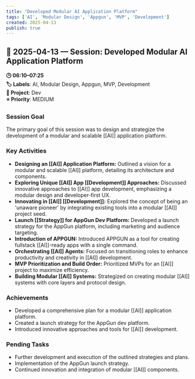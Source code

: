 ```yaml
---
title: "Developed Modular AI Application Platform"
tags: ['AI', 'Modular Design', 'Appgun', 'MVP', 'Development']
created: 2025-04-13
publish: true
---
```


## 📅 2025-04-13 — Session: Developed Modular AI Application Platform

**🕒 06:10–07:25**  
**🏷️ Labels**: AI, Modular Design, Appgun, MVP, Development  
**📂 Project**: Dev  
**⭐ Priority**: MEDIUM  


### Session Goal
The primary goal of this session was to design and strategize the development of a modular and scalable [[AI]] application platform.

### Key Activities
- **Designing an [[AI]] Application Platform:** Outlined a vision for a modular and scalable [[AI]] platform, detailing its architecture and components.
- **Exploring Unique [[AI]] App [[Development]] Approaches:** Discussed innovative approaches to [[AI]] app development, emphasizing a modular design and developer-first UX.
- **Innovating in [[AI]] [[Development]]:** Explored the concept of being an 'unaware pioneer' by integrating existing tools into a modular [[AI]] project seed.
- **Launch [[Strategy]] for AppGun Dev Platform:** Developed a launch strategy for the AppGun platform, including marketing and audience targeting.
- **Introduction of APPGUN:** Introduced APPGUN as a tool for creating fullstack [[AI]]-ready apps with a single command.
- **Orchestrating [[AI]] Agents:** Focused on transitioning roles to enhance productivity and creativity in [[AI]] development.
- **MVP Prioritization and Build Order:** Prioritized MVPs for an [[AI]] project to maximize efficiency.
- **Building Modular [[AI]] Systems:** Strategized on creating modular [[AI]] systems with core layers and protocol design.

### Achievements
- Developed a comprehensive plan for a modular [[AI]] application platform.
- Created a launch strategy for the AppGun dev platform.
- Introduced innovative approaches and tools for [[AI]] development.

### Pending Tasks
- Further development and execution of the outlined strategies and plans.
- Implementation of the AppGun launch strategy.
- Continued innovation and integration of modular [[AI]] components.
